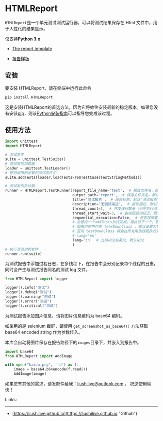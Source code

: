 # HTMLReport

`HTMLReport`是一个单元测试测试运行器，可以将测试结果保存在 Html 文件中，用于人性化的结果显示。

仅支持**Python 3.x**

* [The report template](https://liushilive.github.io/report/report/#en)

* [报告样板](https://liushilive.github.io/report/report/#cn)

## 安装

要安装 HTMLReport，请在终端中运行此命令

```bash
pip install HTMLReport
```

这是安装HTMLReport的首选方法，因为它将始终安装最新的稳定版本。如果您没有安装[pip](https://pip.pypa.io/)，则该[Python安装指南](http://docs.python-guide.org/en/latest/starting/installation/ "Python安装指南")可以指导您完成该过程。

## 使用方法

```python
import unittest
import HTMLReport

# 测试套件
suite = unittest.TestSuite()
# 测试用例加载器
loader = unittest.TestLoader()
# 把测试用例加载到测试套件中
suite.addTests(loader.loadTestsFromTestCase(TestStringMethods))

# 测试用例执行器
runner = HTMLReport.TestRunner(report_file_name='test',  # 报告文件名，如果未赋值，将采用“test+时间戳”
                               output_path='report',  # 保存文件夹名，默认“report”
                               title='测试报告',  # 报告标题，默认“测试报告”
                               description='无测试描述',  # 报告描述，默认“测试描述”
                               thread_count=1,  # 并发线程数量（无序执行测试），默认数量 1
                               thread_start_wait=3,  # 各线程启动延迟，默认 0 s
                               sequential_execution=False,  # 是否按照套件添加(addTests)顺序执行，
                               # 会等待一个addTests执行完成，再执行下一个，默认 False
                               # 如果用例中存在 tearDownClass ，建议设置为True，
                               # 否则 tearDownClass 将会在所有用例线程执行完后才会执行。
                               # lang='en'
                               lang='cn'  # 支持中文与英文，默认中文
                               )
# 执行测试用例套件
runner.run(suite)
```

为测试报告中添加过程日志，在多线程下，在报告中会分别记录每个线程的日志，同时会产生与测试报告同名的测试 log 文件。

```python
from HTMLReport import logger

logger().info("测试")
logger().debug("测试")
logger().warning("测试")
logger().error("测试")
logger().critical("测试")
```

为测试报告添加图片信息，请将图片信息编码为 base64 编码。

如采用的是 selenium 截屏，请使用 `get_screenshot_as_base64()` 方法获取 base64 encoded string 作为参数传入。

本库会自动将图片保存在报告路径下的`images`目录下，并嵌入到报告中。

```python
import base64
from HTMLReport import AddImage

with open("baidu.png", 'rb') as f:
    image = base64.b64encode(f.read())
    AddImage(image)
```

如果您有其他的需求，请发邮件给我：<liushilive@outlook.com> ， 祝您使用愉快！

Links:

---------

* [https://liushilive.github.io](https://liushilive.github.io "Github")
